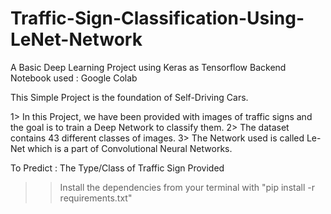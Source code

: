 # Traffic-Sign-Classification-Using-LeNet-Network
A Basic Deep Learning Project using Keras as Tensorflow Backend
Notebook used : Google Colab

This Simple Project is the foundation of Self-Driving Cars.

1> In this Project, we have been provided with images of traffic signs and the goal is to train a Deep Network to classify them.
2> The dataset contains 43 different classes of images.
3> The Network used is called Le-Net which is a part of Convolutional Neural Networks.

To Predict : The Type/Class of Traffic Sign Provided

>>Install the dependencies from your terminal with "pip install -r requirements.txt"
